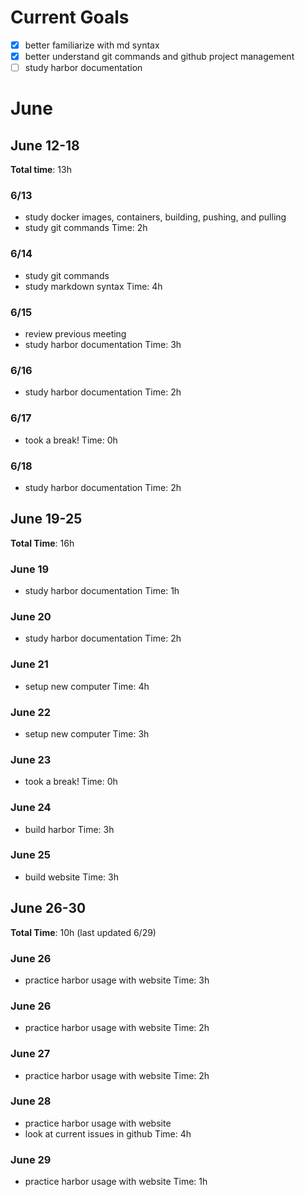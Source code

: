 # Current Goals
- [x] better familiarize with md syntax
- [x] better understand git commands and github project management
- [ ] study harbor documentation

# June
## June 12-18
**Total time**: 13h

### 6/13
- study docker images, containers, building, pushing, and pulling
- study git commands
Time: 2h

### 6/14
- study git commands
- study markdown syntax
Time: 4h

### 6/15
- review previous meeting
- study harbor documentation
Time: 3h

### 6/16
- study harbor documentation
Time: 2h

### 6/17
- took a break!
Time: 0h

### 6/18
- study harbor documentation
Time: 2h

## June 19-25
**Total Time**: 16h

### June 19
- study harbor documentation
Time: 1h

### June 20
- study harbor documentation
Time: 2h

### June 21
- setup new computer
Time: 4h

### June 22
- setup new computer
Time: 3h

### June 23
- took a break!
Time: 0h

### June 24
- build harbor
Time: 3h

### June 25
- build website
Time: 3h

## June 26-30
**Total Time**: 10h (last updated 6/29)

### June 26
- practice harbor usage with website
Time: 3h

### June 26
- practice harbor usage with website
Time: 2h

### June 27
- practice harbor usage with website
Time: 2h

### June 28
- practice harbor usage with website
- look at current issues in github
Time: 4h

### June 29
- practice harbor usage with website
Time: 1h
